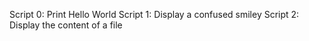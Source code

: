 Script 0: Print Hello World
Script 1: Display a confused smiley
Script 2: Display the content of a file
